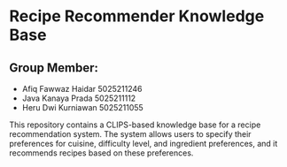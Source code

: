 # Recipe Recommender Knowledge Base

## Group Member:
- Afiq Fawwaz Haidar 	5025211246
- Java Kanaya Prada 	5025211112
- Heru Dwi Kurniawan 	5025211055

This repository contains a CLIPS-based knowledge base for a recipe recommendation system. The system allows users to specify their preferences for cuisine, difficulty level, and ingredient preferences, and it recommends recipes based on these preferences.
